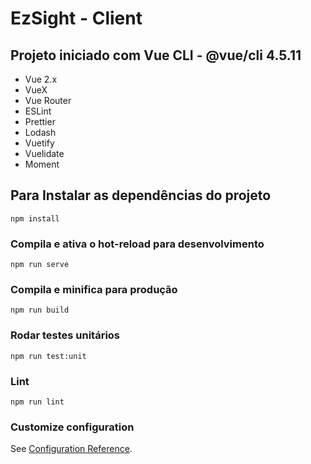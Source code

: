 # EzSight - Client

## Projeto iniciado com Vue CLI - @vue/cli 4.5.11

- Vue 2.x
- VueX
- Vue Router
- ESLint
- Prettier
- Lodash
- Vuetify
- Vuelidate
- Moment

## Para Instalar as dependências do projeto

```
npm install
```

### Compila e ativa o hot-reload para desenvolvimento

```
npm run serve
```

### Compila e minifica para produção

```
npm run build
```

### Rodar testes unitários

```
npm run test:unit
```

### Lint

```
npm run lint
```

### Customize configuration

See [Configuration Reference](https://cli.vuejs.org/config/).
